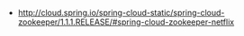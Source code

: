 

* http://cloud.spring.io/spring-cloud-static/spring-cloud-zookeeper/1.1.1.RELEASE/#spring-cloud-zookeeper-netflix
